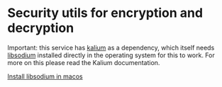 # Security utils for encryption and decryption


Important: this service has <a href="https://github.com/abstractj/kalium">kalium</a> as a dependency,
which itself needs <a href="https://github.com/jedisct1/libsodium">libsodium</a> installed
directly in the operating system for this to work. For more on this please read the Kalium documentation.

<a href="http://macappstore.org/libsodium/">Install libsodium in macos</a>
